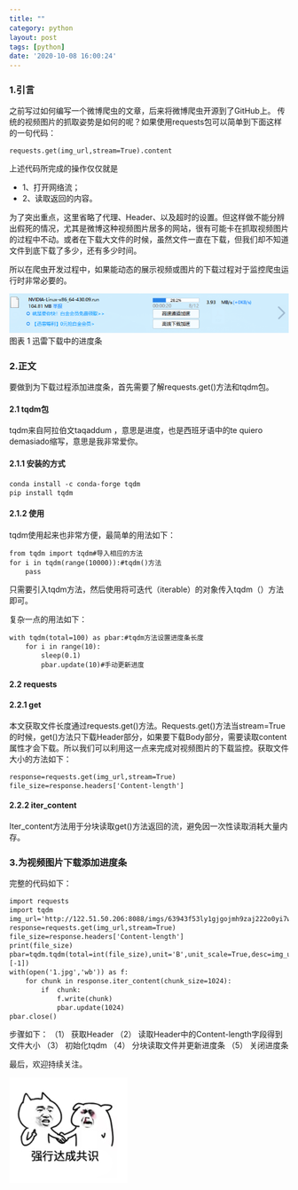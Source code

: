 ```yaml
---
title: ""
category: python
layout: post
tags: [python]
date: '2020-10-08 16:00:24'
---
```

### 1.引言

之前写过如何编写一个微博爬虫的文章，后来将微博爬虫开源到了GitHub上。
传统的视频图片的抓取姿势是如何的呢？如果使用requests包可以简单到下面这样的一句代码：

```
requests.get(img_url,stream=True).content
```

上述代码所完成的操作仅仅就是
- 1、打开网络流；
- 2、读取返回的内容。

为了突出重点，这里省略了代理、Header、以及超时的设置。但这样做不能分辨出假死的情况，尤其是微博这种视频图片居多的网站，很有可能卡在抓取视频图片的过程中不动。或者在下载大文件的时候，虽然文件一直在下载，但我们却不知道文件到底下载了多少，还有多少时间。

所以在爬虫开发过程中，如果能动态的展示视频或图片的下载过程对于监控爬虫运行时非常必要的。
 
![](/imgs/xunlei.png)
图表 1 迅雷下载中的进度条
### 2.正文	
要做到为下载过程添加进度条，首先需要了解requests.get()方法和tqdm包。
#### 2.1 tqdm包
tqdm来自阿拉伯文taqaddum ，意思是进度，也是西班牙语中的te quiero demasiado缩写，意思是我非常爱你。
#### 2.1.1 安装的方式
```
conda install -c conda-forge tqdm
pip install tqdm
```
#### 2.1.2 使用
tqdm使用起来也非常方便，最简单的用法如下：
```
from tqdm import tqdm#导入相应的方法
for i in tqdm(range(10000)):#tqdm()方法
	pass
```
只需要引入tqdm方法，然后使用将可迭代（iterable）的对象传入tqdm（）方法即可。

复杂一点的用法如下：
```
with tqdm(total=100) as pbar:#tqdm方法设置进度条长度
    for i in range(10):
        sleep(0.1)
        pbar.update(10)#手动更新进度
```
#### 2.2 requests
#### 2.2.1 get
本文获取文件长度通过requests.get()方法。Requests.get()方法当stream=True的时候，get()方法只下载Header部分，如果要下载Body部分，需要读取content属性才会下载。所以我们可以利用这一点来完成对视频图片的下载监控。获取文件大小的方法如下：
```
response=requests.get(img_url,stream=True)
file_size=response.headers['Content-length']
```
#### 2.2.2 iter_content
Iter_content方法用于分块读取get()方法返回的流，避免因一次性读取消耗大量内存。

### 3.为视频图片下载添加进度条
完整的代码如下：
```
import requests
import tqdm
img_url='http://122.51.50.206:8088/imgs/63943f53ly1gjgojmh9zaj222o0yi7wq.jpg'
response=requests.get(img_url,stream=True)
file_size=response.headers['Content-length']
print(file_size)
pbar=tqdm.tqdm(total=int(file_size),unit='B',unit_scale=True,desc=img_url.split('/')[-1])
with(open('1.jpg','wb')) as f:
    for chunk in response.iter_content(chunk_size=1024):
        if  chunk:
            f.write(chunk)
            pbar.update(1024)
pbar.close()
```
步骤如下：
（1）	获取Header
（2）	读取Header中的Content-length字段得到文件大小
（3）	初始化tqdm
（4）	分块读取文件并更新进度条
（5）	关闭进度条

最后，欢迎持续关注。

![](/imgs/1602143592.png)
